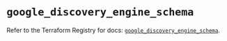# `google_discovery_engine_schema`

Refer to the Terraform Registry for docs: [`google_discovery_engine_schema`](https://registry.terraform.io/providers/hashicorp/google/6.48.0/docs/resources/discovery_engine_schema).
